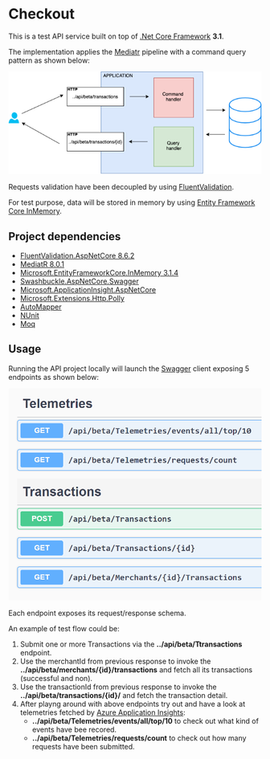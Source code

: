 # Checkout
This is a test API service built on top of [.Net Core Framework](https://docs.microsoft.com/en-us/dotnet/core/) **3.1**.

The implementation applies the [Mediatr](https://en.wikipedia.org/wiki/Mediator_pattern) pipeline with a command query pattern as shown below:


![Checkout Api](https://github.com/pregoli/CheckoutTest/blob/master/diagram.png)

Requests validation have been decoupled by using [FluentValidation](https://fluentvalidation.net/).

For test purpose, data will be stored in memory by using [Entity Framework Core InMemory](https://entityframeworkcore.com/providers-inmemory).


## Project dependencies
   * <a href="https://fluentvalidation.net/" target="_blank">FluentValidation.AspNetCore 8.6.2</a>
   * <a href="https://github.com/jbogard/MediatR" target="_blank">MediatR 8.0.1</a>
   * <a href="https://www.nuget.org/packages/Microsoft.EntityFrameworkCore.InMemory/3.1.4" target="_blank">Microsoft.EntityFrameworkCore.InMemory 3.1.4</a>
   * <a href="https://github.com/domaindrivendev/Swashbuckle.AspNetCore" target="_blank">Swashbuckle.AspNetCore.Swagger</a>
   * <a href="https://docs.microsoft.com/it-it/azure/azure-monitor/app/app-insights-overview" target="_blank">Microsoft.ApplicationInsight.AspNetCore</a>
   * <a href="https://github.com/App-vNext/Polly" target="_blank">Microsoft.Extensions.Http.Polly</a>
   * <a href="https://automapper.org/" target="_blank">AutoMapper</a>
   * <a href="https://nunit.org/" target="_blank">NUnit</a>
   * <a href="https://github.com/moq/moq4" target="_blank">Moq</a>


## Usage

Running the API project locally will launch the [Swagger](https://swagger.io/) client exposing 5 endpoints as shown below:


![swagger client](https://github.com/pregoli/CheckoutTest/blob/master/apiclient2.png)


Each endpoint exposes its request/response schema.

An example of test flow could be:

1. Submit one or more Transactions via the **../api/beta/Ttransactions** endpoint.
2. Use the merchantId from previous response to invoke the **../api/beta/merchants/{id}/transactions** and fetch all its transactions (successful and non).
3. Use the transactionId from previous response to invoke the **../api/beta/transactions/{id}/** and fetch the transaction detail.
4. After playng around with above endpoints try out and have a look at telemetries fetched by [Azure Application Insights](https://dev.applicationinsights.io/): 
    * **../api/beta/Telemetries/events/all/top/10** to check out what kind of events have bee recored.
    * **../api/beta/Telemetries/requests/count** to check out how many requests have been submitted.


